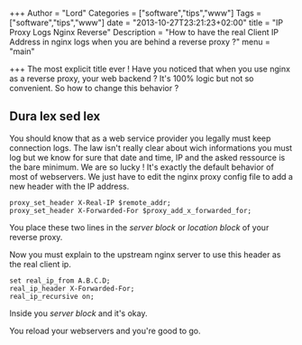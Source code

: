 +++
Author = "Lord"
Categories = ["software","tips","www"]
Tags = ["software","tips","www"]
date = "2013-10-27T23:21:23+02:00"
title = "IP Proxy Logs Nginx Reverse"
Description = "How to have the real Client IP Address in nginx logs when you are behind a reverse proxy ?"
menu = "main"

+++
The most explicit title ever ! Have you noticed that when you use nginx as a reverse proxy, your web backend ? It's 100% logic but not so convenient. So how to change this behavior ?

## Dura lex sed lex
You should know that as a web service provider you legally must keep connection logs. The law isn't really clear about wich informations you must log but we know for sure that date and time, IP and the asked ressource is the bare minimum. We are so lucky ! It's exactly the default behavior of most of webservers. We just have to edit the nginx proxy config file to add a new header with the IP address.
```
proxy_set_header X-Real-IP $remote_addr;
proxy_set_header X-Forwarded-For $proxy_add_x_forwarded_for;
```
You place these two lines in the *server block* or *location block* of your reverse proxy.

Now you must explain to the upstream nginx server to use this header as the real client ip.
```
set real_ip_from A.B.C.D;
real_ip_header X-Forwarded-For;
real_ip_recursive on;
```
Inside you *server block* and it's okay.

You reload your webservers and you're good to go. 


